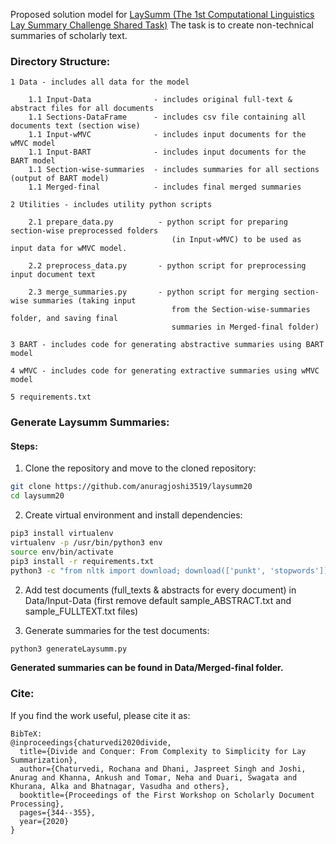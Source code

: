 Proposed solution model for [LaySumm (The 1st Computational Linguistics Lay Summary Challenge Shared Task)](https://competitions.codalab.org/competitions/25516)
The task is to create non-technical summaries of scholarly text.

### Directory Structure:

    1 Data - includes all data for the model

        1.1 Input-Data              - includes original full-text & abstract files for all documents
        1.1 Sections-DataFrame      - includes csv file containing all documents text (section wise)
        1.1 Input-wMVC              - includes input documents for the wMVC model
        1.1 Input-BART              - includes input documents for the BART model
        1.1 Section-wise-summaries  - includes summaries for all sections (output of BART model)
        1.1 Merged-final            - includes final merged summaries

    2 Utilities - includes utility python scripts

        2.1 prepare_data.py          - python script for preparing section-wise preprocessed folders
                                        (in Input-wMVC) to be used as input data for wMVC model.

        2.2 preprocess_data.py       - python script for preprocessing input document text

        2.3 merge_summaries.py       - python script for merging section-wise summaries (taking input
                                        from the Section-wise-summaries folder, and saving final
                                        summaries in Merged-final folder)

    3 BART - includes code for generating abstractive summaries using BART model

    4 wMVC - includes code for generating extractive summaries using wMVC model

    5 requirements.txt

### Generate Laysumm Summaries:

#### Steps:

1. Clone the repository and move to the cloned repository:

```bash
git clone https://github.com/anuragjoshi3519/laysumm20
cd laysumm20
```

2. Create virtual environment and install dependencies:

```bash
pip3 install virtualenv
virtualenv -p /usr/bin/python3 env
source env/bin/activate
pip3 install -r requirements.txt
python3 -c "from nltk import download; download(['punkt', 'stopwords'])"
```

2. Add test documents (full_texts & abstracts for every document) in Data/Input-Data (first remove default sample_ABSTRACT.txt and sample_FULLTEXT.txt files)

3. Generate summaries for the test documents:

```bash
python3 generateLaysumm.py
```

**Generated summaries can be found in Data/Merged-final folder.**

### Cite:

If you find the work useful, please cite it as:

```
BibTeX:
@inproceedings{chaturvedi2020divide,
  title={Divide and Conquer: From Complexity to Simplicity for Lay Summarization},
  author={Chaturvedi, Rochana and Dhani, Jaspreet Singh and Joshi, Anurag and Khanna, Ankush and Tomar, Neha and Duari, Swagata and Khurana, Alka and Bhatnagar, Vasudha and others},
  booktitle={Proceedings of the First Workshop on Scholarly Document Processing},
  pages={344--355},
  year={2020}
}
```

